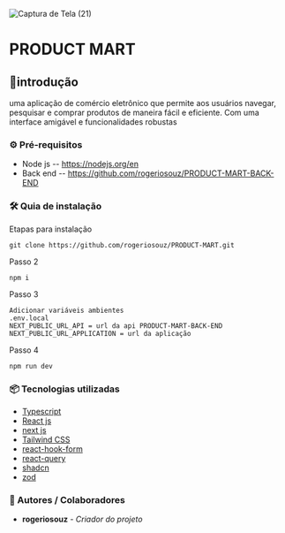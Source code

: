 ![Captura de Tela (21)](https://github.com/rogeriosouz/PRODUCT-MART/assets/76504596/01ad80a4-919d-469e-9b04-33fd62a2c357)


# PRODUCT MART

## 🚀introdução
uma aplicação de comércio eletrônico que permite aos usuários navegar, pesquisar e comprar produtos de maneira fácil e eficiente. Com uma interface amigável e funcionalidades robustas

### ⚙️ Pré-requisitos
  * Node js -- https://nodejs.org/en
  * Back end -- https://github.com/rogeriosouz/PRODUCT-MART-BACK-END

### 🛠️ Quia de instalação

Etapas para instalação
```
git clone https://github.com/rogeriosouz/PRODUCT-MART.git
```
Passo 2
```
npm i
```
Passo 3
```
Adicionar variáveis ambientes
.env.local
NEXT_PUBLIC_URL_API = url da api PRODUCT-MART-BACK-END
NEXT_PUBLIC_URL_APPLICATION = url da aplicação
```
Passo 4
```
npm run dev
```

### 📦 Tecnologias utilizadas
* [Typescript](https://www.typescriptlang.org)
* [React js](https://pt-br.legacy.reactjs.org/)
* [next js](https://nextjs.org/)
* [Tailwind CSS](https://tailwindcss.com/)
* [react-hook-form](https://react-hook-form.com/)
* [react-query](https://tanstack.com/query/latest)
* [shadcn](https://ui.shadcn.com/)
* [zod](https://zod.dev/)

### 👷 Autores / Colaboradores

* **rogeriosouz** - *Criador do projeto*
